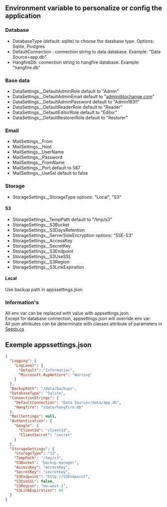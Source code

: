 ## Environment variable to personalize or config the application

### Database
- DatabaseType (default: sqlite) to choose the database type. Options: Sqlite, Postgres
- DefaultConnection : connection string to data  database. Example: "Data Source=app.db"
- HangfireDb: connection string to hangfire database. Example: "hangfire.db"

### Base data
- DataSettings__DefaultAdminRole default to "Admin"
- DataSettings__DefaultAdminEmail default to "admin@tochange.com"
- DataSettings__DefaultAdminPassword default to "Admin183!!"
- DataSettings__DefaultReaderRole default to "Reader"
- DataSettings__DefaultEditorRole default to "Editor"
- DataSettings__DefaultRestorerRole default to "Restorer"

### Email
- MailSettings__From
- MailSettings__Host
- MailSettings__UserName
- MailSettings__Password
- MailSettings__FromName
- MailSettings__Port default to 587
- MailSettings__UseSsl default to false

### Storage
- StorageSettings__StorageType options: "Local", "S3"

#### S3
- StorageSettings__TempPath default to "/tmp/s3"
- StorageSettings__S3Bucket
- StorageSettings__S3DaysRetention
- StorageSettings__ServerSideEncryption options: "SSE-S3"
- StorageSettings__AccessKey
- StorageSettings__SecretKey
- StorageSettings__S3Endpoint
- StorageSettings__S3UseSSL
- StorageSettings__S3Region
- StorageSettings__S3LinkExpiration

#### Local
Use backup path  in appssettings.json


### Information's
All env var can be replaced with value with  appsettings.json.  
Except for database connection, appsettings.json will override env var.  
All json attributes can be determinate with classes attribute of parameters in [Seeds.cs](./DatabaseBackupManager/Data/Seeds.cs)

## Exemple appssettings.json
```json
{
  "Logging": {
    "LogLevel": {
      "Default": "Information",
      "Microsoft.AspNetCore": "Warning"
    }
  },
  "BackupPath": "/data/backups",
  "DatabaseType": "Sqlite",
  "ConnectionStrings": {
    "DefaultConnection": "Data Source=/data/app.db",
    "Hangfire": "/data/hangfire.db"
  },
  "MailSettings": null,
  "Authentication": {
    "Google": {
      "ClientId": "clientId",
      "ClientSecret": "secret"
    }
  },
  "StorageSettings": {
    "StorageType": "S3",
    "TempPath": "/tmp/s3",
    "S3Bucket": "backup-manager",
    "AccessKey": "accessKey",
    "SecretKey": "secretKey",
    "S3Endpoint": "http://S3Endpoint",
    "S3UseSSL": false,
    "S3Region": "eu-west-1",
    "S3LinkExpiration": 60
  }
}
```
